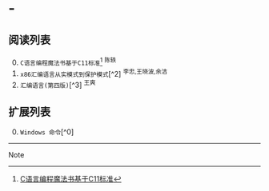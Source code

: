 # - 
    

## 阅读列表

0. `C语言编程魔法书基于C11标准`[^1] <sup>陈轶</sup>  
0. `x86汇编语言从实模式到保护模式`[^2] <sup>李忠,王晓波,余洁</sup>  
0. `汇编语言(第四版)`[^3] <sup>王爽</sup>  
    

## 扩展列表

0. `Windows 命令`[^0]  
    

***  
> [!NOTE]
> [^1]: [C语言编程魔法书基于C11标准](https://github.com/wjshan0808/--/blob/main/C%E8%AF%AD%E8%A8%80%E7%BC%96%E7%A8%8B%E9%AD%94%E6%B3%95%E4%B9%A6%E5%9F%BA%E4%BA%8EC11%E6%A0%87%E5%87%86.7z)   

